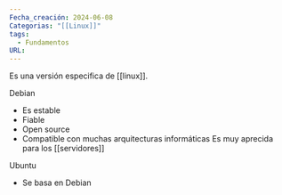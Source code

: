 ```yaml
---
Fecha_creación: 2024-06-08
Categorias: "[[Linux]]"
tags:
  - Fundamentos
URL:
---
```


Es una versión especifica de [[linux]]. 



Debian
- Es estable
- Fiable
- Open source
- Compatible con muchas arquitecturas informáticas
Es muy aprecida para los [[servidores]]

Ubuntu

- Se basa en Debian